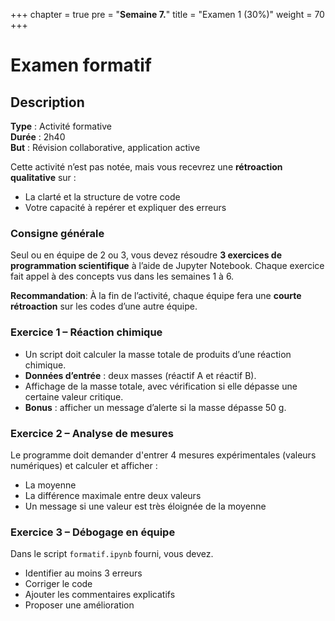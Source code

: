 +++
chapter = true
pre = "<b>Semaine 7.</b>"
title = "Examen 1 (30%)"
weight = 70
+++

# Examen formatif
## Description

**Type** : Activité formative  
**Durée** : 2h40  
**But** : Révision collaborative, application active  

Cette activité n’est pas notée, mais vous recevrez une **rétroaction qualitative** sur :

* La clarté et la structure de votre code
* Votre capacité à repérer et expliquer des erreurs


### Consigne générale

Seul ou en équipe de 2 ou 3, vous devez résoudre **3 exercices de programmation scientifique** à l’aide de Jupyter Notebook. Chaque exercice fait appel à des concepts vus dans les semaines 1 à 6. 

**Recommandation**: À la fin de l’activité, chaque équipe fera une **courte rétroaction** sur les codes d’une autre équipe.


### Exercice 1 – Réaction chimique

- Un script doit calculer la masse totale de produits d’une réaction chimique.
- **Données d’entrée** : deux masses (réactif A et réactif B).
- Affichage de la masse totale, avec vérification si elle dépasse une certaine valeur critique.
- **Bonus** : afficher un message d’alerte si la masse dépasse 50 g.


### Exercice 2 – Analyse de mesures

Le programme doit demander d'entrer 4 mesures expérimentales (valeurs numériques) et calculer et afficher :

* La moyenne
* La différence maximale entre deux valeurs
* Un message si une valeur est très éloignée de la moyenne


### Exercice 3 – Débogage en équipe

Dans le script `formatif.ipynb` fourni, vous devez.

* Identifier au moins 3 erreurs
* Corriger le code
* Ajouter les commentaires explicatifs
* Proposer une amélioration



<!--

## Examen 1 – Sommative

**Type : Évaluation individuelle pratique**
**Durée : 2h40**
**Semaines couvertes : 1 à 5 et 7**
**Compétences évaluées :**

* Comprendre et manipuler les types de données de base
* Contrôler le déroulement d’un programme (conditions, boucles)
* Lire et produire du code Python simple et fonctionnel
* Appliquer de bonnes pratiques de code et de documentation
* Déboguer un script scientifique simple

## Consigne générale

Vous devez produire un programme Python complet dans Jupyter Notebook qui simule une situation réelle en sciences. Le sujet vous sera assigné au hasard parmi deux options (voir plus bas). Le programme devra inclure les éléments suivants :

* Interaction avec l’utilisateur via `input()`
* Traitement de données numériques (float, int)
* Utilisation de conditions (`if/else`)
* Utilisation d’une boucle (`for` ou `while`)
* Calculs scientifiques simples avec une formule
* Affichage clair des résultats avec unité
* Code lisible avec commentaires clairs
* Correction d’erreurs dans un sous-script fourni


## Éléments attendus pour la notation

* Fonctionnement complet du programme (40 %)
* Clarté et lisibilité du code (20 %)
* Bonne utilisation des structures de contrôle (20 %)
* Qualité des commentaires et de la documentation (10 %)
* Débogage efficace du sous-script fourni (10 %)


## Exercice A – Dosage d’un médicament

L’étudiant doit créer un script qui :

1. Demande à l’utilisateur la masse corporelle (en kg) d’un patient
2. Calcule la dose recommandée d’un médicament (0,8 mg/kg)
3. Affiche la dose en mg avec 1 décimale
4. Demande le nombre de doses à administrer dans la journée
5. Calcule et affiche la dose totale quotidienne
6. Vérifie si la dose totale dépasse 100 mg et affiche un avertissement si nécessaire
7. Répète le calcul pour 3 patients (avec une boucle)


## Exercice B – Analyse de températures

L’étudiant doit créer un script qui :

1. Demande à l’utilisateur d’entrer 5 températures (en °C) une par une
2. Calcule la moyenne, le minimum et le maximum
3. Affiche les résultats avec des messages clairs
4. Affiche un message si la moyenne est sous 0 °C
5. Commente clairement le code
6. Corrige un sous-script erroné fourni (exemple : mauvaise conversion de `input()`)

---

## Grille de correction – Examen 1

**Durée :** 2h40
**Note sur 100**

| Critère                                          | Description                                                                                                                  | Pondération | Note obtenue |
| ------------------------------------------------ | ---------------------------------------------------------------------------------------------------------------------------- | ----------- | ------------ |
| **1. Fonctionnalité du programme**               | Le programme s’exécute sans erreur. Il respecte l’ensemble des consignes (entrées, calculs, affichages, boucle, condition).  | /40         |              |
| **2. Structure et lisibilité du code**           | Code bien structuré (indentation, sections claires). Noms de variables explicites. Séparation claire des étapes.             | /10         |              |
| **3. Utilisation des structures de contrôle**    | Utilisation correcte et pertinente de `if`, `else`, `while` ou `for` selon la logique du problème.                           | /10         |              |
| **4. Saisie et traitement des données**          | Usage approprié de `input()`, avec conversion (`int` ou `float`) au bon moment. Vérification de base des valeurs si demandé. | /10         |              |
| **5. Calculs scientifiques**                     | Calculs conformes à la formule donnée, unités cohérentes, affichage du bon type de résultat.                                 | /10         |              |
| **6. Qualité des commentaires et documentation** | Commentaires utiles et pertinents (pas trop, pas trop peu). Objectif du programme mentionné.                                 | /10         |              |
| **7. Débogage du sous-script**                   | Identification et correction d’au moins trois erreurs dans le script fourni. Explication claire des modifications.           | /10         |              |
| **Total**                                        |                                                                                                                              | **/100**    |              |

---

## Remarques générales

* **Note ≥ 90** : Maîtrise très solide. Le programme est fonctionnel, bien structuré et clairement expliqué.
* **Note entre 75 et 89** : Compétences bien acquises. Quelques oublis ou erreurs mineures.
* **Note entre 60 et 74** : Code fonctionnel mais des erreurs nuisent à la compréhension ou à la précision.
* **Note < 60** : Difficultés à appliquer plusieurs notions clés. Programme incomplet ou mal structuré.

-->






